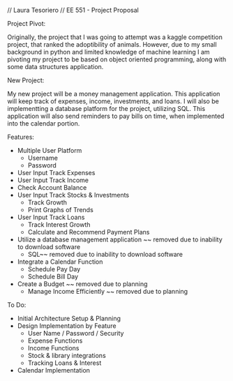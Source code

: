 // Laura Tesoriero // EE 551 - Project Proposal

Project Pivot:

Originally, the project that I was going to attempt was a kaggle competition project, that ranked the adoptibility of animals. However, 
due to my small background in python and limited knowledge of machine learning I am pivoting my project to be based on object oriented 
programming, along with some data structures application. 

New Project:

My new project will be a money management application. This application will keep track of expenses, income, investments, and loans. I 
will also be implementting a database platform for the project, utilizing SQL. This application will also send reminders to pay bills on 
time, when implemented into the calendar portion. 

Features:
- Multiple User Platform
  - Username
  - Password
- User Input Track Expenses
- User Input Track Income
- Check Account Balance 
- User Input Track Stocks & Investments
  - Track Growth
  - Print Graphs of Trends
- User Input Track Loans 
  - Track Interest Growth
  - Calculate and Recommend Payment Plans
- Utilize a database management application ~~ removed due to inability to download software
  - SQL~~ removed due to inability to download software
- Integrate a Calendar Function
  - Schedule Pay Day
  - Schedule Bill Day
- Create a Budget ~~ removed due to planning 
  - Manage Income Efficiently  ~~ removed due to planning 

To Do:
- Initial Architecture Setup & Planning
- Design Implementation by Feature
  - User Name / Password / Security
  - Expense Functions
  - Income Functions
  - Stock & library integrations
  - Tracking Loans & Interest
- Calendar Implementation


